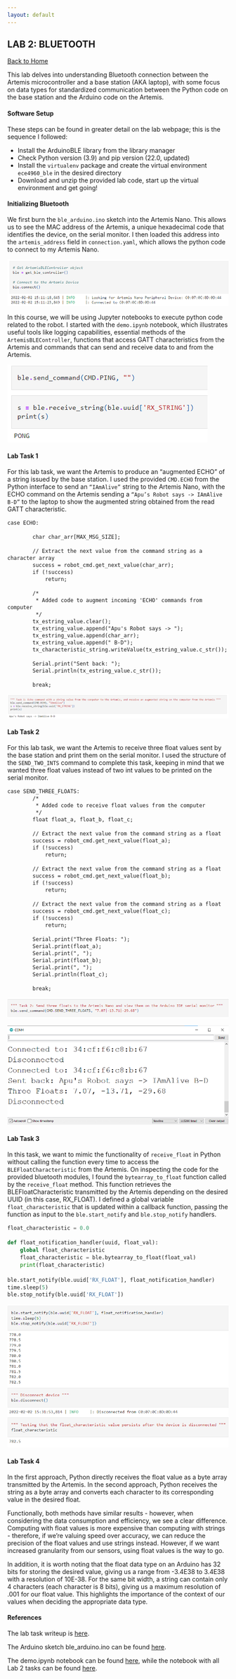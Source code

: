```yaml
---
layout: default
---
```


## LAB 2: BLUETOOTH

[Back to Home](./index.html)

This lab delves into understanding Bluetooth connection between the Artemis microcontroller and a base station (AKA laptop), with some focus on data types for standardized communication between the Python code on the base station and the Arduino code on the Artemis. 

#### Software Setup

These steps can be found in greater detail on the lab webpage; this is the sequence I followed:
* Install the ArduinoBLE library from the library manager
* Check Python version (3.9) and pip version (22.0, updated)
* Install the `virtualenv` package and create the virtual environment `ece4960_ble` in the desired directory
* Download and unzip the provided lab code, start up the virtual environment and get going!

#### Initializing Bluetooth

We first burn the `ble_arduino.ino` sketch into the Artemis Nano. This allows us to see the MAC address of the Artemis, a unique hexadecimal code that identifies the device, on the serial monitor. I then loaded this address into the `artemis_address` field in `connection.yaml`, which allows the python code to connect to my Artemis Nano.

![Connecting to Artemis](https://github.com/AparajitoSaha/ECE4960-FastRobots/blob/main/images/ble_connect.png)

In this course, we will be using Jupyter notebooks to execute python code related to the robot. I started with the `demo.ipynb` notebook, which illustrates useful tools like logging capabilities, essential methods of the `ArtemisBLEController`, functions that access GATT characteristics from the Artemis and commands that can send and receive data to and from the Artemis. 

![Ping Pong Bluetooth](https://github.com/AparajitoSaha/ECE4960-FastRobots/blob/main/images/ble_pingpong.png)

#### Lab Task 1

For this lab task, we want the Artemis to produce an “augmented ECHO” of a string issued by the base station. I used the provided `CMD.ECHO` from the Python interface to send an `“IAmAlive”` string to the Artemis Nano, with the ECHO command on the Artemis sending a `“Apu’s Robot says -> IAmAlive B-D”` to the laptop to show the augmented string obtained from the read GATT characteristic.

```arduino
case ECHO:

        char char_arr[MAX_MSG_SIZE];

        // Extract the next value from the command string as a character array
        success = robot_cmd.get_next_value(char_arr);
        if (!success)
            return;

        /*
         * Added code to augment incoming 'ECHO' commands from computer
         */
        tx_estring_value.clear();
        tx_estring_value.append("Apu's Robot says -> ");
        tx_estring_value.append(char_arr);
        tx_estring_value.append(" B-D");
        tx_characteristic_string.writeValue(tx_estring_value.c_str());

        Serial.print("Sent back: ");
        Serial.println(tx_estring_value.c_str());
            
        break;
```

![Task 1: Augmented Echo](https://github.com/AparajitoSaha/ECE4960-FastRobots/blob/main/images/ble_task1.png)

#### Lab Task 2

For this lab task, we want the Artemis to receive three float values sent by the base station and print them on the serial monitor. I used the structure of the `SEND_TWO_INTS` command to complete this task, keeping in mind that we wanted three float values instead of two int values to be printed on the serial monitor.

```arduino
case SEND_THREE_FLOATS:
        /*
         * Added code to receive float values from the computer
         */
        float float_a, float_b, float_c;

        // Extract the next value from the command string as a float
        success = robot_cmd.get_next_value(float_a);
        if (!success)
            return;

        // Extract the next value from the command string as a float
        success = robot_cmd.get_next_value(float_b);
        if (!success)
            return;

        // Extract the next value from the command string as a float
        success = robot_cmd.get_next_value(float_c);
        if (!success)
            return;

        Serial.print("Three Floats: ");
        Serial.print(float_a);
        Serial.print(", ");
        Serial.print(float_b);
        Serial.print(", ");
        Serial.println(float_c);
            
        break;
```

![Task 2: Three Floats, Python](https://github.com/AparajitoSaha/ECE4960-FastRobots/blob/main/images/ble_task2_python.png)

![Task 2: Three Floats, Serial Monitor](https://github.com/AparajitoSaha/ECE4960-FastRobots/blob/main/images/ble_serialmonitor.png)

#### Lab Task 3

In this task, we want to mimic the functionality of `receive_float` in Python without calling the function every time to access the `BLEFloatCharacteristic` from the Artemis. On inspecting the code for the provided bluetooth modules, I found the `bytearray_to_float` function called by the `receive_float` method. This function retrieves the BLEFloatCharacteristic transmitted by the Artemis depending on the desired UUID (in this case, RX_FLOAT). I defined a global variable `float_characteristic` that is updated within a callback function, passing the function as input to the `ble.start_notify` and `ble.stop_notify` handlers.

```python
float_characteristic = 0.0

def float_notification_handler(uuid, float_val):
    global float_characteristic
    float_characteristic = ble.bytearray_to_float(float_val)
    print(float_characteristic)
    
ble.start_notify(ble.uuid['RX_FLOAT'], float_notification_handler)
time.sleep(5)
ble.stop_notify(ble.uuid['RX_FLOAT'])
```

![Task 3: Notification Handler](https://github.com/AparajitoSaha/ECE4960-FastRobots/blob/main/images/ble_task3.png)

#### Lab Task 4

In the first approach, Python directly receives the float value as a byte array transmitted by the Artemis. In the second approach, Python receives the string as a byte array and converts each character to its corresponding value in the desired float.

Functionally, both methods have similar results - however, when considering the data consumption and efficiency, we see a clear difference. Computing with float values is more expensive than computing with strings - therefore, if we’re valuing speed over accuracy, we can reduce the precision of the float values and use strings instead. However, if we want increased granularity from our sensors, using float values is the way to go.

In addition, it is worth noting that the float data type on an Arduino has 32 bits for storing the desired value, giving us a range from -3.4E38 to 3.4E38 with a resolution of 10E-38. For the same bit width, a string can contain only 4 characters (each character is 8 bits), giving us a maximum resolution of .001 for our float value. This highlights the importance of the context of our values when deciding the appropriate data type.

#### References

The lab task writeup is [here](https://cei-lab.github.io/ECE4960-2022/Lab2.html).

The Arduino sketch ble_arduino.ino can be found [here](https://github.com/AparajitoSaha/ECE4960-FR-Code/blob/main/Lab2/ble_robot-1.0/ble_arduino/ble_arduino.ino).

The demo.ipynb notebook can be found [here](https://github.com/AparajitoSaha/ECE4960-FR-Code/blob/main/Lab2/ble_robot-1.0/ble_python/demo.ipynb), while the notebook with all Lab 2 tasks can be found [here](https://github.com/AparajitoSaha/ECE4960-FR-Code/blob/main/Lab2/ble_robot-1.0/ble_python/Lab2_tasks.ipynb).

